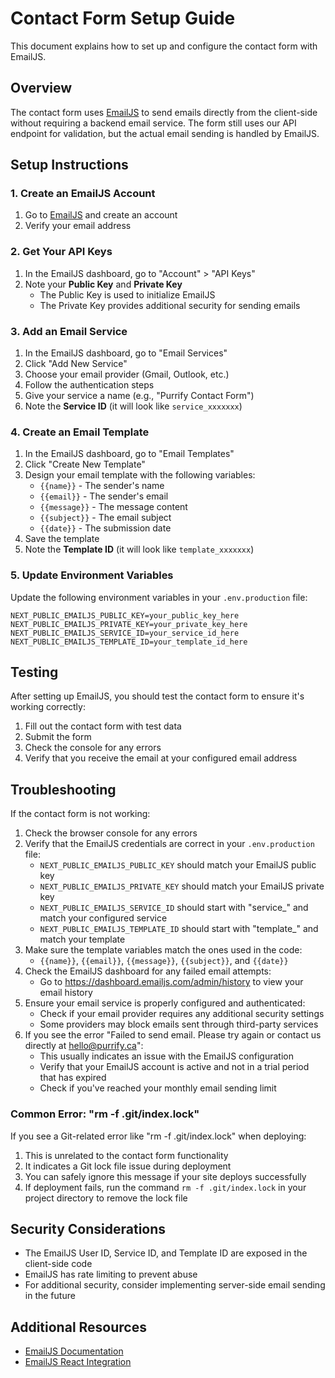 # Contact Form Setup Guide

This document explains how to set up and configure the contact form with EmailJS.

## Overview

The contact form uses [EmailJS](https://www.emailjs.com/) to send emails directly from the client-side without requiring a backend email service. The form still uses our API endpoint for validation, but the actual email sending is handled by EmailJS.

## Setup Instructions

### 1. Create an EmailJS Account

1. Go to [EmailJS](https://www.emailjs.com/) and create an account
2. Verify your email address

### 2. Get Your API Keys

1. In the EmailJS dashboard, go to "Account" > "API Keys"
2. Note your **Public Key** and **Private Key**
   - The Public Key is used to initialize EmailJS
   - The Private Key provides additional security for sending emails

### 3. Add an Email Service

1. In the EmailJS dashboard, go to "Email Services"
2. Click "Add New Service"
3. Choose your email provider (Gmail, Outlook, etc.)
4. Follow the authentication steps
5. Give your service a name (e.g., "Purrify Contact Form")
6. Note the **Service ID** (it will look like `service_xxxxxxx`)

### 4. Create an Email Template

1. In the EmailJS dashboard, go to "Email Templates"
2. Click "Create New Template"
3. Design your email template with the following variables:
   - `{{name}}` - The sender's name
   - `{{email}}` - The sender's email
   - `{{message}}` - The message content
   - `{{subject}}` - The email subject
   - `{{date}}` - The submission date
4. Save the template
5. Note the **Template ID** (it will look like `template_xxxxxxx`)

### 5. Update Environment Variables

Update the following environment variables in your `.env.production` file:

```
NEXT_PUBLIC_EMAILJS_PUBLIC_KEY=your_public_key_here
NEXT_PUBLIC_EMAILJS_PRIVATE_KEY=your_private_key_here
NEXT_PUBLIC_EMAILJS_SERVICE_ID=your_service_id_here
NEXT_PUBLIC_EMAILJS_TEMPLATE_ID=your_template_id_here
```

## Testing

After setting up EmailJS, you should test the contact form to ensure it's working correctly:

1. Fill out the contact form with test data
2. Submit the form
3. Check the console for any errors
4. Verify that you receive the email at your configured email address

## Troubleshooting

If the contact form is not working:

1. Check the browser console for any errors
2. Verify that the EmailJS credentials are correct in your `.env.production` file:
   - `NEXT_PUBLIC_EMAILJS_PUBLIC_KEY` should match your EmailJS public key
   - `NEXT_PUBLIC_EMAILJS_PRIVATE_KEY` should match your EmailJS private key
   - `NEXT_PUBLIC_EMAILJS_SERVICE_ID` should start with "service_" and match your configured service
   - `NEXT_PUBLIC_EMAILJS_TEMPLATE_ID` should start with "template_" and match your template
3. Make sure the template variables match the ones used in the code:
   - `{{name}}`, `{{email}}`, `{{message}}`, `{{subject}}`, and `{{date}}`
4. Check the EmailJS dashboard for any failed email attempts:
   - Go to https://dashboard.emailjs.com/admin/history to view your email history
5. Ensure your email service is properly configured and authenticated:
   - Check if your email provider requires any additional security settings
   - Some providers may block emails sent through third-party services
6. If you see the error "Failed to send email. Please try again or contact us directly at hello@purrify.ca":
   - This usually indicates an issue with the EmailJS configuration
   - Verify that your EmailJS account is active and not in a trial period that has expired
   - Check if you've reached your monthly email sending limit

### Common Error: "rm -f .git/index.lock"

If you see a Git-related error like "rm -f .git/index.lock" when deploying:
1. This is unrelated to the contact form functionality
2. It indicates a Git lock file issue during deployment
3. You can safely ignore this message if your site deploys successfully
4. If deployment fails, run the command `rm -f .git/index.lock` in your project directory to remove the lock file

## Security Considerations

- The EmailJS User ID, Service ID, and Template ID are exposed in the client-side code
- EmailJS has rate limiting to prevent abuse
- For additional security, consider implementing server-side email sending in the future

## Additional Resources

- [EmailJS Documentation](https://www.emailjs.com/docs/)
- [EmailJS React Integration](https://www.emailjs.com/docs/examples/reactjs/)